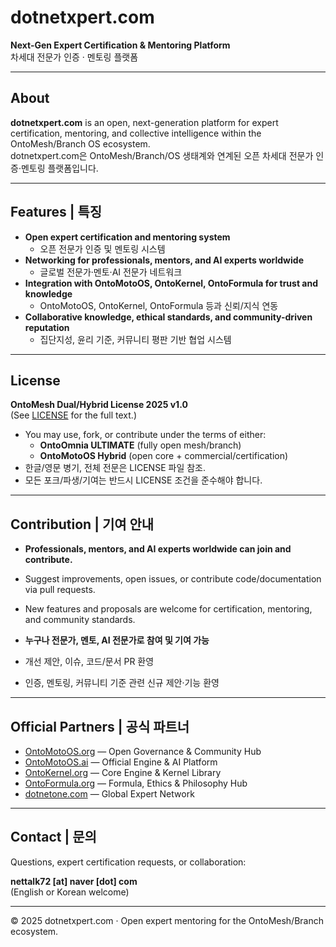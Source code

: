 # dotnetxpert.com

**Next-Gen Expert Certification & Mentoring Platform**  
차세대 전문가 인증 · 멘토링 플랫폼

---

## About

**dotnetxpert.com** is an open, next-generation platform for expert certification, mentoring, and collective intelligence within the OntoMesh/Branch OS ecosystem.  
dotnetxpert.com은 OntoMesh/Branch/OS 생태계와 연계된 오픈 차세대 전문가 인증·멘토링 플랫폼입니다.

---

## Features | 특징

- **Open expert certification and mentoring system**
  - 오픈 전문가 인증 및 멘토링 시스템
- **Networking for professionals, mentors, and AI experts worldwide**
  - 글로벌 전문가·멘토·AI 전문가 네트워크
- **Integration with OntoMotoOS, OntoKernel, OntoFormula for trust and knowledge**
  - OntoMotoOS, OntoKernel, OntoFormula 등과 신뢰/지식 연동
- **Collaborative knowledge, ethical standards, and community-driven reputation**
  - 집단지성, 윤리 기준, 커뮤니티 평판 기반 협업 시스템

---

## License

**OntoMesh Dual/Hybrid License 2025 v1.0**  
(See [LICENSE](./LICENSE) for the full text.)

- You may use, fork, or contribute under the terms of either:
  - **OntoOmnia ULTIMATE** (fully open mesh/branch)
  - **OntoMotoOS Hybrid** (open core + commercial/certification)
- 한글/영문 병기, 전체 전문은 LICENSE 파일 참조.
- 모든 포크/파생/기여는 반드시 LICENSE 조건을 준수해야 합니다.

---

## Contribution | 기여 안내

- **Professionals, mentors, and AI experts worldwide can join and contribute.**
- Suggest improvements, open issues, or contribute code/documentation via pull requests.
- New features and proposals are welcome for certification, mentoring, and community standards.

- **누구나 전문가, 멘토, AI 전문가로 참여 및 기여 가능**
- 개선 제안, 이슈, 코드/문서 PR 환영
- 인증, 멘토링, 커뮤니티 기준 관련 신규 제안·기능 환영

---

## Official Partners | 공식 파트너

- [OntoMotoOS.org](https://ontomotoos.org) — Open Governance & Community Hub
- [OntoMotoOS.ai](https://ontomotoos.ai) — Official Engine & AI Platform
- [OntoKernel.org](https://ontokernel.org) — Core Engine & Kernel Library
- [OntoFormula.org](https://ontoformula.org) — Formula, Ethics & Philosophy Hub
- [dotnetone.com](https://dotnetone.com) — Global Expert Network

---

## Contact | 문의

Questions, expert certification requests, or collaboration:

**nettalk72 [at] naver [dot] com**  
(English or Korean welcome)

---

&copy; 2025 dotnetxpert.com · Open expert mentoring for the OntoMesh/Branch ecosystem.
